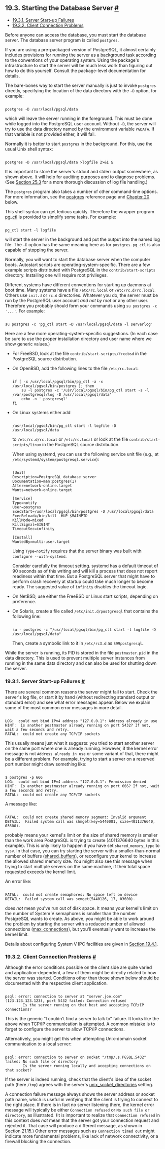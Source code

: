 ## 19.3. Starting the Database Server [#](#SERVER-START)

  * [19.3.1. Server Start-up Failures](server-start#SERVER-START-FAILURES)
  * [19.3.2. Client Connection Problems](server-start#CLIENT-CONNECTION-PROBLEMS)

Before anyone can access the database, you must start the database server. The database server program is called `postgres`.

If you are using a pre-packaged version of PostgreSQL, it almost certainly includes provisions for running the server as a background task according to the conventions of your operating system. Using the package's infrastructure to start the server will be much less work than figuring out how to do this yourself. Consult the package-level documentation for details.

The bare-bones way to start the server manually is just to invoke `postgres` directly, specifying the location of the data directory with the `-D` option, for example:

```

postgres -D /usr/local/pgsql/data
```

which will leave the server running in the foreground. This must be done while logged into the PostgreSQL user account. Without `-D`, the server will try to use the data directory named by the environment variable `PGDATA`. If that variable is not provided either, it will fail.

Normally it is better to start `postgres` in the background. For this, use the usual Unix shell syntax:

```

postgres -D /usr/local/pgsql/data >logfile 2>&1 &
```

It is important to store the server's stdout and stderr output somewhere, as shown above. It will help for auditing purposes and to diagnose problems. (See [Section 25.3](logfile-maintenance "25.3. Log File Maintenance") for a more thorough discussion of log file handling.)

The `postgres` program also takes a number of other command-line options. For more information, see the [postgres](app-postgres "postgres") reference page and [Chapter 20](runtime-config "Chapter 20. Server Configuration") below.

This shell syntax can get tedious quickly. Therefore the wrapper program [pg\_ctl](app-pg-ctl "pg_ctl") is provided to simplify some tasks. For example:

```

pg_ctl start -l logfile
```

will start the server in the background and put the output into the named log file. The `-D` option has the same meaning here as for `postgres`. `pg_ctl` is also capable of stopping the server.

Normally, you will want to start the database server when the computer boots. Autostart scripts are operating-system-specific. There are a few example scripts distributed with PostgreSQL in the `contrib/start-scripts` directory. Installing one will require root privileges.

Different systems have different conventions for starting up daemons at boot time. Many systems have a file `/etc/rc.local` or `/etc/rc.d/rc.local`. Others use `init.d` or `rc.d` directories. Whatever you do, the server must be run by the PostgreSQL user account *and not by root* or any other user. Therefore you probably should form your commands using `su postgres -c '...'`. For example:

```

su postgres -c 'pg_ctl start -D /usr/local/pgsql/data -l serverlog'
```

Here are a few more operating-system-specific suggestions. (In each case be sure to use the proper installation directory and user name where we show generic values.)

* For FreeBSD, look at the file `contrib/start-scripts/freebsd` in the PostgreSQL source distribution.

* On OpenBSD, add the following lines to the file `/etc/rc.local`:

    ```

    if [ -x /usr/local/pgsql/bin/pg_ctl -a -x /usr/local/pgsql/bin/postgres ]; then
        su -l postgres -c '/usr/local/pgsql/bin/pg_ctl start -s -l /var/postgresql/log -D /usr/local/pgsql/data'
        echo -n ' postgresql'
    fi
    ```

* On Linux systems either add

    ```

    /usr/local/pgsql/bin/pg_ctl start -l logfile -D /usr/local/pgsql/data
    ```

    to `/etc/rc.d/rc.local` or `/etc/rc.local` or look at the file `contrib/start-scripts/linux` in the PostgreSQL source distribution.

    When using systemd, you can use the following service unit file (e.g., at `/etc/systemd/system/postgresql.service`):

    ```

    [Unit]
    Description=PostgreSQL database server
    Documentation=man:postgres(1)
    After=network-online.target
    Wants=network-online.target

    [Service]
    Type=notify
    User=postgres
    ExecStart=/usr/local/pgsql/bin/postgres -D /usr/local/pgsql/data
    ExecReload=/bin/kill -HUP $MAINPID
    KillMode=mixed
    KillSignal=SIGINT
    TimeoutSec=infinity

    [Install]
    WantedBy=multi-user.target
    ```

    Using `Type=notify` requires that the server binary was built with `configure --with-systemd`.

    Consider carefully the timeout setting. systemd has a default timeout of 90 seconds as of this writing and will kill a process that does not report readiness within that time. But a PostgreSQL server that might have to perform crash recovery at startup could take much longer to become ready. The suggested value of `infinity` disables the timeout logic.

* On NetBSD, use either the FreeBSD or Linux start scripts, depending on preference.

* On Solaris, create a file called `/etc/init.d/postgresql` that contains the following line:

    ```

    su - postgres -c "/usr/local/pgsql/bin/pg_ctl start -l logfile -D /usr/local/pgsql/data"
    ```

    Then, create a symbolic link to it in `/etc/rc3.d` as `S99postgresql`.

While the server is running, its PID is stored in the file `postmaster.pid` in the data directory. This is used to prevent multiple server instances from running in the same data directory and can also be used for shutting down the server.

### 19.3.1. Server Start-up Failures [#](#SERVER-START-FAILURES)

There are several common reasons the server might fail to start. Check the server's log file, or start it by hand (without redirecting standard output or standard error) and see what error messages appear. Below we explain some of the most common error messages in more detail.

```

LOG:  could not bind IPv4 address "127.0.0.1": Address already in use
HINT:  Is another postmaster already running on port 5432? If not, wait a few seconds and retry.
FATAL:  could not create any TCP/IP sockets
```

This usually means just what it suggests: you tried to start another server on the same port where one is already running. However, if the kernel error message is not `Address already in use` or some variant of that, there might be a different problem. For example, trying to start a server on a reserved port number might draw something like:

```

$ postgres -p 666
LOG:  could not bind IPv4 address "127.0.0.1": Permission denied
HINT:  Is another postmaster already running on port 666? If not, wait a few seconds and retry.
FATAL:  could not create any TCP/IP sockets
```

A message like:

```

FATAL:  could not create shared memory segment: Invalid argument
DETAIL:  Failed system call was shmget(key=5440001, size=4011376640, 03600).
```

probably means your kernel's limit on the size of shared memory is smaller than the work area PostgreSQL is trying to create (4011376640 bytes in this example). This is only likely to happen if you have set `shared_memory_type` to `sysv`. In that case, you can try starting the server with a smaller-than-normal number of buffers ([shared\_buffers](runtime-config-resource#GUC-SHARED-BUFFERS)), or reconfigure your kernel to increase the allowed shared memory size. You might also see this message when trying to start multiple servers on the same machine, if their total space requested exceeds the kernel limit.

An error like:

```

FATAL:  could not create semaphores: No space left on device
DETAIL:  Failed system call was semget(5440126, 17, 03600).
```

does *not* mean you've run out of disk space. It means your kernel's limit on the number of System V semaphores is smaller than the number PostgreSQL wants to create. As above, you might be able to work around the problem by starting the server with a reduced number of allowed connections ([max\_connections](runtime-config-connection#GUC-MAX-CONNECTIONS)), but you'll eventually want to increase the kernel limit.

Details about configuring System V IPC facilities are given in [Section 19.4.1](kernel-resources#SYSVIPC "19.4.1. Shared Memory and Semaphores").

### 19.3.2. Client Connection Problems [#](#CLIENT-CONNECTION-PROBLEMS)

Although the error conditions possible on the client side are quite varied and application-dependent, a few of them might be directly related to how the server was started. Conditions other than those shown below should be documented with the respective client application.

```

psql: error: connection to server at "server.joe.com" (123.123.123.123), port 5432 failed: Connection refused
        Is the server running on that host and accepting TCP/IP connections?
```

This is the generic “I couldn't find a server to talk to” failure. It looks like the above when TCP/IP communication is attempted. A common mistake is to forget to configure the server to allow TCP/IP connections.

Alternatively, you might get this when attempting Unix-domain socket communication to a local server:

```

psql: error: connection to server on socket "/tmp/.s.PGSQL.5432" failed: No such file or directory
        Is the server running locally and accepting connections on that socket?
```

If the server is indeed running, check that the client's idea of the socket path (here `/tmp`) agrees with the server's [unix\_socket\_directories](runtime-config-connection#GUC-UNIX-SOCKET-DIRECTORIES) setting.

A connection failure message always shows the server address or socket path name, which is useful in verifying that the client is trying to connect to the right place. If there is in fact no server listening there, the kernel error message will typically be either `Connection refused` or `No such file or directory`, as illustrated. (It is important to realize that `Connection refused` in this context does *not* mean that the server got your connection request and rejected it. That case will produce a different message, as shown in [Section 21.15](client-authentication-problems "21.15. Authentication Problems").) Other error messages such as `Connection timed out` might indicate more fundamental problems, like lack of network connectivity, or a firewall blocking the connection.